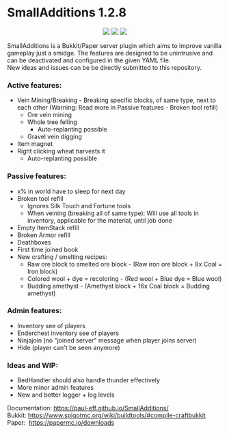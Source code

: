# SmallAdditions 1.2.8
<p align="center">
  <img src="https://img.shields.io/badge/version-1.2.8-blue">
  <img src="https://img.shields.io/badge/bukkit-1.19-green">
  <img src="https://img.shields.io/badge/paper-1.19-green">
</p>

SmallAdditions is a Bukkit/Paper server plugin which aims to improve vanilla gameplay just a smidge.
The features are designed to be unintrusive and can be deactivated and configured in the given YAML file.  
New ideas and issues can be be directly submitted to this repository.


### Active features:
- Vein Mining/Breaking - Breaking specific blocks, of same type, next to each other (Warning: Read more in Passive features - Broken tool refill)
  - Ore vein mining
  - Whole tree felling
    - Auto-replanting possible
  - Gravel vein digging
- Item magnet
- Right clicking wheat harvests it
  - Auto-replanting possible
### Passive features:
- x% in world have to sleep for next day
- Broken tool refill
  - Ignores Silk Touch and Fortune tools
  - When veining (breaking all of same type): Will use all tools in inventory, applicable for the material, until job done
- Empty ItemStack refill
- Broken Armor refill
- Deathboxes
- First time joined book
- New crafting / smelting recipes:
  - Raw ore block to smelted ore block - (Raw iron ore block + 8x Coal = Iron block)
  - Colored wool + dye = recoloring - (Red wool + Blue dye = Blue wool)
  - Budding amethyst - (Amethyst block + 16x Coal block = Budding amethyst)
### Admin features:
- Inventory see of players
- Enderchest inventory see of players
- Ninjajoin (no "joined server" message when player joins server)
- Hide (player can't be seen anymore)
### Ideas and WIP:
- BedHandler should also handle thunder effectively
- More minor admin features
- New and better logger + log levels

Documentation: https://paul-eff.github.io/SmallAdditions/  
Bukkit:&nbsp;https://www.spigotmc.org/wiki/buildtools/#compile-craftbukkit  
Paper:&nbsp;&nbsp;https://papermc.io/downloads
